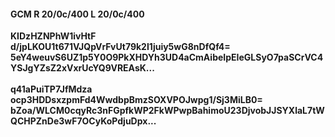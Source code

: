 #### GCM R 20/0c/400 L 20/0c/400
**KIDzHZNPhW1ivHtF**<br/>**d/jpLKOU1t671VJQpVrFvUt79k2I1juiy5wG8nDfQf4=**<br/>**5eY4weuvS6UZ1p5Y0O9PkXHDYh3UD4aCmAibeIpEIeGLSyO7paSCrVC4YSJgYZsZ2xVxrUcYQ9VREAsK...**<br/><br/>
**q41aPuiTP7JfMdza**<br/>**ocp3HDDsxzpmFd4WwdbpBmzSOXVPOJwpg1/Sj3MiLB0=**<br/>**bZoa/WLCM0cqyRc3nFGpfkWP2FkWPwpBahimoU23DjvobJJSYXlaL7tWQCHPZnDe3wF7OCyKoPdjuDpx...**
